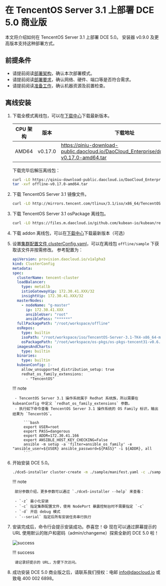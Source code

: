 # 在 TencentOS Server 3.1 上部署 DCE 5.0 商业版

本文将介绍如何在 TencentOS Server 3.1 上部署 DCE 5.0。
安装器 v0.9.0 及更高版本支持这种部署方式。

## 前提条件

- 请提前阅读[部署架构](../commercial/deploy-arch.md)，确认本次部署模式。
- 请提前阅读[部署要求](../commercial/deploy-requirements.md)，确认网络、硬件、端口等是否符合需求。
- 请提前阅读[准备工作](../commercial/prepare.md)，确认机器资源及前置检查。

## 离线安装

1. 下载全模式离线包，可以在[下载中心](../../download/index.md)下载最新版本。

    | CPU 架构 | 版本   | 下载地址         |
    | -------- | ----- | ------------- |
    | AMD64    | v0.17.0 | <https://qiniu-download-public.daocloud.io/DaoCloud_Enterprise/dce5/offline-v0.17.0-amd64.tar> |

    下载完毕后解压离线包：

    ```bash
    curl -LO https://qiniu-download-public.daocloud.io/DaoCloud_Enterprise/dce5/offline-v0.17.0-amd64.tar
    tar -xvf offline-v0.17.0-amd64.tar
    ```

2. 下载 TencentOS Server 3.1 镜像文件。

    ```bash
    curl -LO http://mirrors.tencent.com/tlinux/3.1/iso/x86_64/TencentOS-Server-3.1-TK4-x86_64-minimal-2209.3.iso
    ```

3. 下载 TencentOS Server 3.1 osPackage 离线包。

     ```bash
    curl -LO https://files.m.daocloud.io/github.com/kubean-io/kubean/releases/download/v0.6.6/os-pkgs-tencent31-v0.6.6.tar.gz
    ```

4. 下载 addon 离线包，可以在[下载中心](../../download/index.md)下载最新版本（可选）

5. 设置[集群配置文件 clusterConfig.yaml](../commercial/cluster-config.md)，可以在离线包 `offline/sample` 下获取该文件并按需修改。
    参考配置为：

    ```yaml
    apiVersion: provision.daocloud.io/v1alpha3
    kind: ClusterConfig
    metadata:
    spec:
      clusterName: tencent-cluster
      loadBalancer:
        type: metallb
        istioGatewayVip: 172.30.41.XXX/32
        insightVip: 172.30.41.XXX/32
      masterNodes:
        - nodeName: "g-master"
          ip: 172.30.41.XXX
          ansibleUser: "root"
          ansiblePass: "******"
      fullPackagePath: "/root/workspace/offline"
      osRepos:
        type: builtin
        isoPath: "/root/workspace/iso/TencentOS-Server-3.1-TK4-x86_64-minimal-2209.3.iso"
        osPackagePath: "/root/workspace/os-pkgs/os-pkgs-tencent31-v0.6.1.tar.gz"
      imagesAndCharts:
        type: builtin
      binaries:
        type: builtin
      kubeanConfig: |-
        allow_unsupported_distribution_setup: true
        redhat_os_family_extensions:
          - "TencentOS"
    ```

    !!! note

        - TencentOS Server 3.1 操作系统属于 Redhat 系统族，所以需要在 kubeanConfig 中定义 `redhat_os_family_extensions` 参数。
        - 执行如下命令查看 TencentOS Server 3.1 操作系统的 OS Family 标识，输出结果为 `TencentOS`。

            ```bash
            export USER=root
            export PASS=dangerous
            export ADDR=172.30.41.166
            export ANSIBLE_HOST_KEY_CHECKING=False
            ansible -m setup -a 'filter=ansible_os_family' -e "ansible_user=${USER} ansible_password=${PASS}" -i ${ADDR}, all
            ```

6. 开始安装 DCE 5.0。

    ```bash
    ./dce5-installer cluster-create -m ./sample/manifest.yaml -c ./sample/clusterConfig.yaml
    ```

    !!! note

        部分参数介绍，更多参数可以通过 `./dce5-installer --help` 来查看：

        - `-z` 最小化安装
        - `-c` 指定集群配置文件，使用 NodePort 暴露控制台时不需要指定 `-c`
        - `-d` 开启 debug 模式
        - `--serial` 指定后所有安装任务串行执行

7. 安装完成后，命令行会提示安装成功。恭喜您！:smile: 现在可以通过屏幕提示的 URL 使用默认的账户和密码（admin/changeme）探索全新的 DCE 5.0 啦！

    ![success](https://docs.daocloud.io/daocloud-docs-images/docs/install/images/success.png)

    !!! success

        请记录好提示的 URL，方便下次访问。

8. 成功安装 DCE 5.0 商业版之后，请联系我们授权：电邮 [info@daocloud.io](mailto:info@daocloud.io) 或致电 400 002 6898。
